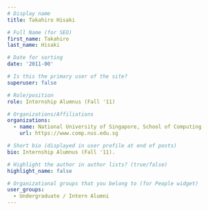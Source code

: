 ```yaml
---
# Display name
title: Takahiro Hisaki

# Full Name (for SEO) 
first_name: Takahiro
last_name: Hisaki

# Date for sorting
date: '2011-00'

# Is this the primary user of the site?
superuser: false

# Role/position
role: Internship Alumnus (Fall '11)

# Organizations/Affiliations
organizations:
  - name: National University of Singapore, School of Computing
    url: https://www.comp.nus.edu.sg

# Short bio (displayed in user profile at end of posts)
bio: Internship Alumnus (Fall '11). 

# Highlight the author in author lists? (true/false)
highlight_name: false

# Organizational groups that you belong to (for People widget)
user_groups:
  - Undergraduate / Intern Alumni
---
```


